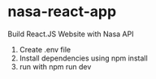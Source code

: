 # nasa-react-app

Build React.JS Website with Nasa API

1.  Create .env file
2.  Install dependencies using npm install
3.  run with npm run dev
